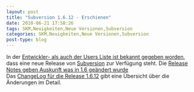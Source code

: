 ```yaml
---
layout: post
title: "Subversion 1.6.12 - Erschienen"
date: 2010-06-21 17:58:26
tags: SKM,Neuigkeiten,Neue Versionen,Subversion
categories: SKM,Neuigkeiten,Neue Versionen,Subversion
post-type: blog
---
```

In der <a href="http://svn.haxx.se/dev/archive-2010-06/0320.shtml">Entwickler- als auch der Users Liste ist bekannt gegeben worden</a>, dass eine neue Release von <a href="http://subversion.apache.org">Subversion</a> zur Verfügung steht. Die  <a href="http://subversion.apache.org/docs/release-notes/1.6.html">Release Notes geben Auskunft was in 1.6 geändert wurde</a>      
Das <a href="http://svn.apache.org/repos/asf/subversion/tags/1.6.12/CHANGES">ChangeLog für die Release 1.6.12</a> gibt eine Übersicht über die Änderungen im Detail.
